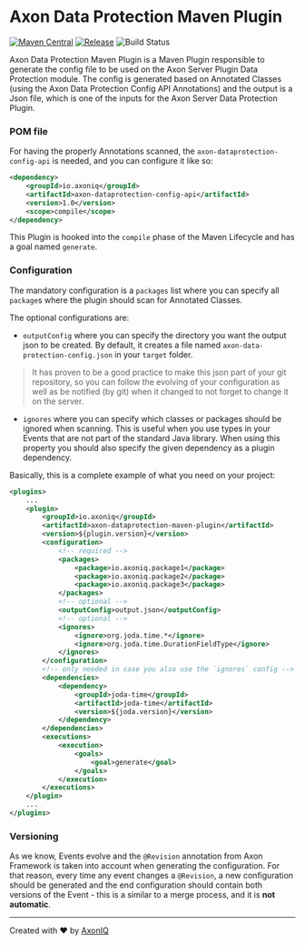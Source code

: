 # Axon Data Protection Maven Plugin

[![Maven Central](https://maven-badges.herokuapp.com/maven-central/io.axoniq/axon-dataprotection-maven-plugin/badge.svg)](https://maven-badges.herokuapp.com/maven-central/io.axoniq/axon-dataprotection-maven-plugin)
[![Release](https://img.shields.io/github/release/AxonIQ/axon-dataprotection-maven-plugin.svg?style=flat-square)](https://github.com/AxonIQ/axon-dataprotection-maven-plugin/releases/latest)
![Build Status](https://github.com/AxonIQ/axon-dataprotection-maven-plugin/workflows/Axon%20Data%20Protection%20Maven%20Plugin/badge.svg?branch=master)

Axon Data Protection Maven Plugin is a Maven Plugin responsible to generate the config file to be used on the Axon Server Plugin Data Protection module. The config is generated based on Annotated Classes (using the Axon Data Protection Config API Annotations) and the output is a Json file, which is one of the inputs for the Axon Server Data Protection Plugin.

### POM file

For having the properly Annotations scanned, the `axon-dataprotection-config-api` is needed, and you can configure it like so:
```xml
<dependency>
    <groupId>io.axoniq</groupId>
    <artifactId>axon-dataprotection-config-api</artifactId>
    <version>1.0</version>
    <scope>compile</scope>
</dependency>
```

This Plugin is hooked into the `compile` phase of the Maven Lifecycle and has a goal named `generate`.

### Configuration

The mandatory configuration is a `packages` list where you can specify all `package`s where the plugin should scan for Annotated Classes.

The optional configurations are:
- `outputConfig` where you can specify the directory you want the output json to be created. By default, it creates a file named `axon-data-protection-config.json` in your `target` folder.
> It has proven to be a good practice to make this json part of your git repository, so you can follow the evolving of your configuration as well as be notified (by git) when it changed to not forget to change it on the server.
- `ignores` where you can specify which classes or packages should be ignored when scanning. This is useful when you use types in your Events that are not part of the standard Java library. When using this property you should also specify the given dependency as a plugin dependency.



Basically, this is a complete example of what you need on your project:

```xml
<plugins>
    ...
    <plugin>
        <groupId>io.axoniq</groupId>
        <artifactId>axon-dataprotection-maven-plugin</artifactId>
        <version>${plugin.version}</version>
        <configuration>
            <!-- required -->
            <packages>
                <package>io.axoniq.package1</package>
                <package>io.axoniq.package2</package>
                <package>io.axoniq.package3</package>
            </packages>
            <!-- optional -->
            <outputConfig>output.json</outputConfig>
            <!-- optional -->
            <ignores>
                <ignore>org.joda.time.*</ignore>
                <ignore>org.joda.time.DurationFieldType</ignore>
            </ignores>
        </configuration>
        <!-- only needed in case you also use the `ignores` config -->
        <dependencies>
            <dependency>
                <groupId>joda-time</groupId>
                <artifactId>joda-time</artifactId>
                <version>${joda.version}</version>
            </dependency>
        </dependencies>
        <executions>
            <execution>
                <goals>
                    <goal>generate</goal>
                </goals>
            </execution>
        </executions>
    </plugin>
    ...
</plugins>
```

### Versioning

As we know, Events evolve and the `@Revision` annotation from Axon Framework is taken into account when generating the configuration. For that reason, every time any event changes a `@Revision`, a new configuration should be generated and the end configuration should contain both versions of the Event - this is a similar to a merge process, and it is **not automatic**.

---
Created with :heart: by [AxonIQ](https://axoniq.io/)
